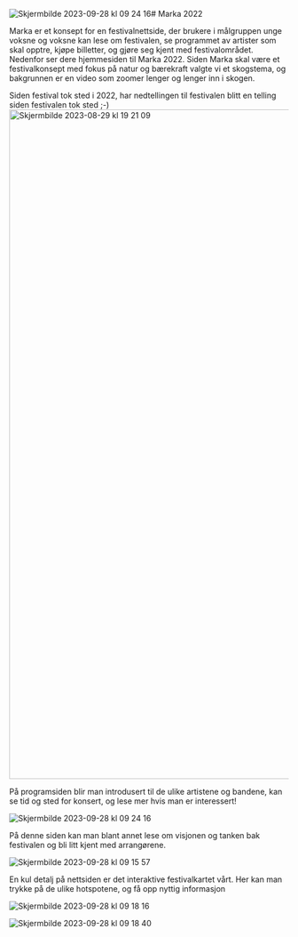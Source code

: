![Skjermbilde 2023-09-28 kl  09 24 16](https://github.com/JosteinKleveland/Nettside-utvikling-HTML-Javascript-CSS/assets/145903141/11619e6e-a196-4e0f-9a52-b5c120dd52fc)# Marka 2022

Marka er et konsept for en festivalnettside, der brukere i målgruppen unge voksne og voksne kan lese om festivalen, se programmet av artister som skal opptre, kjøpe billetter, og gjøre seg kjent med festivalområdet. Nedenfor ser dere hjemmesiden til Marka 2022. Siden Marka skal være et festivalkonsept med fokus på natur og bærekraft valgte vi et skogstema, og bakgrunnen er en video som zoomer lenger og lenger inn i skogen.

Siden festival tok sted i 2022, har nedtellingen til festivalen blitt en telling siden festivalen tok sted ;-) 
<img width="1205" alt="Skjermbilde 2023-08-29 kl  19 21 09" src="https://github.com/JosteinKleveland/Nettside-utvikling-HTML-Javascript-CSS/assets/145903141/27c39e2f-9a51-49d9-992d-04779dc5d64d">

På programsiden blir man introdusert til de ulike artistene og bandene, kan se tid og sted for konsert, og lese mer hvis man er interessert! 

![Skjermbilde 2023-09-28 kl  09 24 16](https://github.com/JosteinKleveland/Nettside-utvikling-HTML-Javascript-CSS/assets/145903141/990096a5-289d-4910-813c-c1300d1b9140)

På denne siden kan man blant annet lese om visjonen og tanken bak festivalen og bli litt kjent med arrangørene.  

![Skjermbilde 2023-09-28 kl  09 15 57](https://github.com/JosteinKleveland/Nettside-utvikling-HTML-Javascript-CSS/assets/145903141/435d83af-e0a3-42cc-825c-40ecdee62871)

En kul detalj på nettsiden er det interaktive festivalkartet vårt. Her kan man trykke på de ulike hotspotene, og få opp nyttig informasjon 

![Skjermbilde 2023-09-28 kl  09 18 16](https://github.com/JosteinKleveland/Nettside-utvikling-HTML-Javascript-CSS/assets/145903141/28d07627-2749-4d01-a649-679dd2e30371)

![Skjermbilde 2023-09-28 kl  09 18 40](https://github.com/JosteinKleveland/Nettside-utvikling-HTML-Javascript-CSS/assets/145903141/6fb831c7-8b51-43fa-aee7-3e288ed77ac8)

